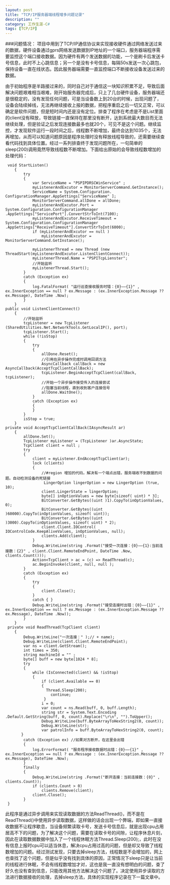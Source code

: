 ```yaml
---
layout: post
title: "TCP/IP服务器端线程增多问题记录"
description: ""
category: 工作生涯-C#
tags: [TCP/IP]
---
```

###问题情况：
项目中用到了TCP/IP通信协议来实现接收硬件通过网络发送过来的数据，硬件设备通过gprs网络发送数据到IP地址的一个端口，服务器端程序需要监控这个端口接收数据。因为硬件有两个发送数据的功能，一个是刷卡后发送卡号信息，此时不上心跳信息；另一个是没有卡号信息，每隔50s发送一次心跳包，保持设备一直在线状态。因此服务器端需要一直监控端口不断接收设备发送过来的数据。  


由于初始程序是半路接过来的，同时自己对于通信这一块知识积累不足，导致后面解决问题艰难相当艰难，刚开始服务器完成后，只上了几台硬件设备，服务器端还是很稳定的，没有发现任何问题，可是当设备数上到20台的时候，出现问题了，设备会陆续掉线，无法再继续接收上报的数据，把程序重启之后一切又正常，可以确定是软件问题，但是短时间内还是没有定位。排查了程序在考虑是不是List里面的client没有释放，导致链接一直保持在那里没有断开，达到系统最大数目而无法继续处理，但是验证之后发现连接数最多也就20个，可见不是这个问题。继续监控，才发现软件运行一段时间之后，线程数不断增加，最终会达到1035个，无法再增加，从而可以知道问题原因是程序处理时没有释放线程导致的，还需要继续查看代码找到具体位置。经过一系列排查终于发现问题所在，一句简单的sleep(200)调用竟然导致线程数不断增加。下面给出原始的会导致线程数增加的处理代码：  

     void StartListen()
        {
            try
            {
                var ServiceName = "PSPIPDRSCWinService" ;
                myListenerAndExcutor = MonitorServerCommand.GetInstance();
                ServiceName = System.Configuration. ConfigurationManager.AppSettings["ServiceName" ];
                MonitorServerCommand.allDone = allDone;
                myListenerAndExcutor.Port = System.Configuration.ConfigurationManager .AppSettings["ServicePort"].ConvertStrToInt(7100);
                myListenerAndExcutor.ReceiveTimeout = System.Configuration.ConfigurationManager .AppSettings["ReceiveTimeout"].ConvertStrToInt(6000);
                if (myListenerAndExcutor == null )
                    myListenerAndExcutor = MonitorServerCommand.GetInstance();
               
                myListenerThread = new Thread (new ThreadStart(myListenerAndExcutor.ListenClientConnect));
                myListenerThread.Name = "PSPITcpLienster";
                //开始监听
                myListenerThread.Start();
            }
            catch (Exception ex)
            {
                log.FatalFormat( "运行巡查接收服务时错：{0}——{1}" , ex.InnerException == null ? ex.Message : (ex.InnerException.Message ?? ex.Message), DateTime .Now);
            }
        }
    public void ListenClientConnect()
        {
            //开始监听
            tcpListener = new TcpListener (SharedUtilities.Net.NetworkTools.GetLocalIP(), port);
            tcpListener.Start();
            while (!isStop)
            {
                try
                {
                    allDone.Reset();
                    //引用在异步操作完成时调用回调方法
                    AsyncCallback callBack = new AsyncCallback(AcceptTcpClientCallBack);
                    tcpListener.BeginAcceptTcpClient(callBack, tcpListener);
                    //开始一个异步操作接受传入的连接尝试
                    //阻塞当前线程，直到收到客户连接信号
                    allDone.WaitOne();
                }
                catch (Exception ex)
                {
                }
            }
            isStop = true;
        }
    private void AcceptTcpClientCallBack(IAsyncResult ar)
        {
            allDone.Set();
            TcpListener myListener = (TcpListener )ar.AsyncState;
            TcpClient client = null ;
            try
            {
                client = myListener.EndAcceptTcpClient(ar);
                lock (clients)
                {
                    //#region 增加的代码，解决有一个端点出错，服务端收不到数据的问题。自动检测设备的死链接
                     LingerOption lingerOption = new LingerOption (true, 10);
                    client.LingerState = lingerOption;
                    byte[] inOptionValues = new byte[sizeof( uint) * 3];
                    BitConverter.GetBytes((uint )1).CopyTo(inOptionValues, 0);
                    BitConverter.GetBytes((uint )60000).CopyTo(inOptionValues, sizeof( uint));
                    BitConverter.GetBytes((uint )3000).CopyTo(inOptionValues, sizeof( uint) * 2);
                    client.Client.IOControl( IOControlCode.KeepAliveValues, inOptionValues, null);
                    clients.Add(client);
                }
                Debug.WriteLine(string .Format("接受一次连接：{0}——{1}:当前连接数：{2}" , client.Client.RemoteEndPoint, DateTime .Now, clients.Count()));
                Action<TcpClient > ac = (c) => ReadThread(c);
                ac.BeginInvoke(client, null, null );
            }
            catch (Exception ex)
            {
                try
                {
                    client.Close();
                }
                catch { }
                Debug.WriteLine(string .Format("接受连接时出错：{0}——{1}" , ex.InnerException == null ? ex.Message : (ex.InnerException.Message ?? ex.Message), DateTime .Now));
            }
        }
     private void ReadThread(TcpClient client)
        {
            Debug.WriteLine("一次连接：" );// + name);
            Debug.WriteLine(client.Client.RemoteEndPoint);
            var ns = client.GetStream();
            int times = 350;
            string machineId = "" ;
            byte[] buff = new byte[1024 * 8];
            try
            {
                while (IsConnected(client) && !isStop)
                {   
                    if (client.Available == 0)
                    {
                      Thread.Sleep(200);
                        continue;
                     }
                    i = 0;
                    var count = ns.Read(buff, 0, buff.Length);
                    string str = System.Text.Encoding .Default.GetString(buff, 0, count).Replace("\r\n", "").ToUpper();
                    Debug.WriteLine(buff.ByteArrayToHexString2(0, count));
                    Debug.WriteLine(str);
                    var patrolInfo = buff.ByteArrayToHexString2(0, count);
           }
            catch (Exception ex) //如果对方断开，在这里会出错
            {
                log.ErrorFormat( "服务程序接收数据时出错：{0}——{1}" , ex.InnerException == null ? ex.Message : (ex.InnerException.Message ?? ex.Message), DateTime .Now);
            }
            finally
            {
                Debug.WriteLine(string .Format("断开连接：当前连接数：{0}" , clients.Count));
                if (clients.Count > 0)
                    clients.Remove(client);
                client.Close();
            }
     }  
   
   此程序是通过异步调用来实现读取数据的方法ReadThread()，而不是在ReadThread()中使用异步读取数据，这样做的话会出现一个弊端，即如果一直接收数据不让程序歇息，当设备频繁读取卡号，发送卡号信息后，就是出现cpu占用居高不下的问题，为了解决这个问题，需要在读取卡号的间隙，让程序休息片刻，因此在读取数据数据中加入了一个线程休眠方法Thread.Sleep(200);，此时在没有信息上报时cpu可以适当休息，解决cpu占用过高的问题，但是却又导致了线程数增加的问题。经过测试发现，只要去掉sleep方法，线程数是不会增加的，网上也查找了这个问题，但是似乎没有找到具体的原因，正常情况下sleep只是让当前的线程进行休眠，不会有线程数增加才对，这也是我一直没有想明白的问题，查了好久也没有查到信息，只能改用其他方法解决这个问题了。决定使用异步读取的方法进行数据接收的处理，去掉sleep方法，具体的实现程序记录在下一篇文章中。


    
